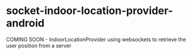 # socket-indoor-location-provider-android
COMING SOON - IndoorLocationProvider using websockets to retrieve the user position from a server
